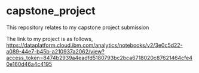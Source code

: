 # capstone_project
This repository relates to my capstone project submission

The link to my project is as follows,
https://dataplatform.cloud.ibm.com/analytics/notebooks/v2/3e0c5d22-a089-44e7-b45b-a210937a2062/view?access_token=8474b2939a4eadfd5180793bc2bca6718020c87621464cfe40e160d46a4c4195

